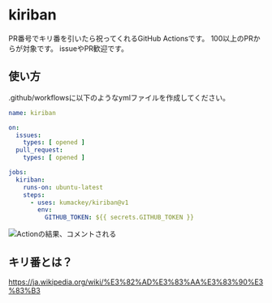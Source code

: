 # kiriban

PR番号でキリ番を引いたら祝ってくれるGitHub Actionsです。
100以上のPRからが対象です。
issueやPR歓迎です。

## 使い方

.github/workflowsに以下のようなymlファイルを作成してください。

```yml:.github/workflows/kiriban.yml
name: kiriban

on:
  issues:
    types: [ opened ]
  pull_request:
    types: [ opened ]

jobs:
  kiriban:
    runs-on: ubuntu-latest
    steps:
      - uses: kumackey/kiriban@v1
        env:
          GITHUB_TOKEN: ${{ secrets.GITHUB_TOKEN }}

```

![Actionの結果、コメントされる](img/comment.png)

## キリ番とは？

https://ja.wikipedia.org/wiki/%E3%82%AD%E3%83%AA%E3%83%90%E3%83%B3
